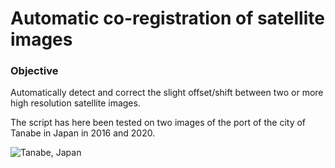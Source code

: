 # Automatic co-registration of satellite images

### Objective
Automatically detect and correct the slight offset/shift between two or more high resolution satellite images.

The script has here been tested on two images of the port of the city of Tanabe in Japan in 2016 and 2020.

![Tanabe, Japan]()
